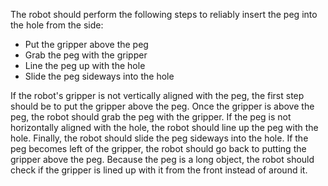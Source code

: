 The robot should perform the following steps to reliably insert the peg into the hole from the side:
- Put the gripper above the peg
- Grab the peg with the gripper
- Line the peg up with the hole
- Slide the peg sideways into the hole

If the robot's gripper is not vertically aligned with the peg, the first step should be to put the gripper above the peg. Once the gripper is above the peg, the robot should grab the peg with the gripper. If the peg is not horizontally aligned with the hole, the robot should line up the peg with the hole. Finally, the robot should slide the peg sideways into the hole. If the peg becomes left of the gripper, the robot should go back to putting the gripper above the peg. Because the peg is a long object, the robot should check if the gripper is lined up with it from the front instead of around it.